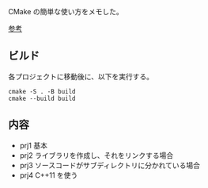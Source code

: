 CMake の簡単な使い方をメモした。

[参考](https://qiita.com/shohirose/items/45fb49c6b429e8b204ac?utm_source=pocket_shared#%E3%81%AF%E3%81%98%E3%82%81%E3%81%AB)

## ビルド

各プロジェクトに移動後に、以下を実行する。

```shell
cmake -S . -B build
cmake --build build
```

## 内容

- prj1 基本
- prj2 ライブラリを作成し、それをリンクする場合
- prj3 ソースコードがサブディレクトリに分かれている場合
- prj4 C++11 を使う
